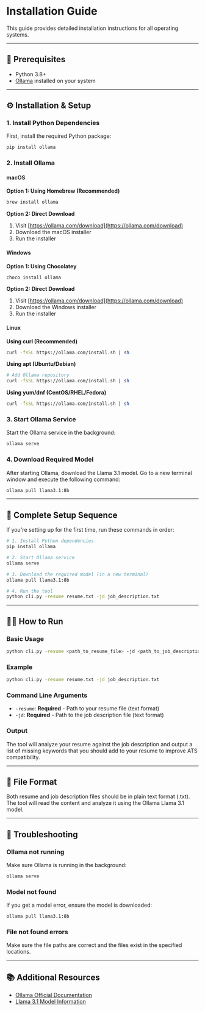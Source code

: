 # Installation Guide

This guide provides detailed installation instructions for all operating systems.

---

## 🚀 Prerequisites

- Python 3.8+
- [Ollama](https://ollama.com/) installed on your system

---

## ⚙️ Installation & Setup

### 1. Install Python Dependencies

First, install the required Python package:

```bash
pip install ollama
```

### 2. Install Ollama

#### macOS
**Option 1: Using Homebrew (Recommended)**
```bash
brew install ollama
```

**Option 2: Direct Download**
1. Visit [https://ollama.com/download](https://ollama.com/download)
2. Download the macOS installer
3. Run the installer

#### Windows
**Option 1: Using Chocolatey**
```bash
choco install ollama
```

**Option 2: Direct Download**
1. Visit [https://ollama.com/download](https://ollama.com/download)
2. Download the Windows installer
3. Run the installer

#### Linux
**Using curl (Recommended)**
```bash
curl -fsSL https://ollama.com/install.sh | sh
```

**Using apt (Ubuntu/Debian)**
```bash
# Add Ollama repository
curl -fsSL https://ollama.com/install.sh | sh
```

**Using yum/dnf (CentOS/RHEL/Fedora)**
```bash
curl -fsSL https://ollama.com/install.sh | sh
```

### 3. Start Ollama Service

Start the Ollama service in the background:

```bash
ollama serve
```

### 4. Download Required Model

After starting Ollama, download the Llama 3.1 model.
Go to a new terminal window and execute the following command:

```bash
ollama pull llama3.1:8b
```

---

## 🔧 Complete Setup Sequence

If you're setting up for the first time, run these commands in order:

```bash
# 1. Install Python dependencies
pip install ollama

# 2. Start Ollama service
ollama serve

# 3. Download the required model (in a new terminal)
ollama pull llama3.1:8b

# 4. Run the tool
python cli.py -resume resume.txt -jd job_description.txt
```

---

## 🏃‍♂️ How to Run

### Basic Usage

```bash
python cli.py -resume <path_to_resume_file> -jd <path_to_job_description_file>
```

### Example

```bash
python cli.py -resume resume.txt -jd job_description.txt
```

### Command Line Arguments

- `-resume`: **Required** - Path to your resume file (text format)
- `-jd`: **Required** - Path to the job description file (text format)

### Output

The tool will analyze your resume against the job description and output a list of missing keywords that you should add to your resume to improve ATS compatibility.

---

## 📝 File Format

Both resume and job description files should be in plain text format (.txt). The tool will read the content and analyze it using the Ollama Llama 3.1 model.

---

## 🔧 Troubleshooting

### Ollama not running
Make sure Ollama is running in the background:
```bash
ollama serve
```

### Model not found
If you get a model error, ensure the model is downloaded:
```bash
ollama pull llama3.1:8b
```

### File not found errors
Make sure the file paths are correct and the files exist in the specified locations.

---

## 📚 Additional Resources

- [Ollama Official Documentation](https://ollama.com/)
- [Llama 3.1 Model Information](https://ollama.com/library/llama3.1)

